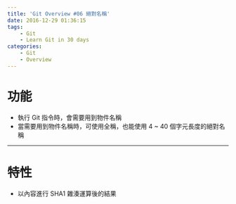 ```yaml
---
title: 'Git Overview #06 絕對名稱'
date: 2016-12-29 01:36:15
tags: 
    - Git
    - Learn Git in 30 days
categories: 
    - Git
    - Overview
---
```

# 功能
 - 執行 Git 指令時，會需要用到物件名稱
 - 當需要用到物件名稱時，可使用全稱，也能使用 4 ~ 40 個字元長度的絕對名稱

---

# 特性
 - 以內容進行 SHA1 雜湊運算後的結果